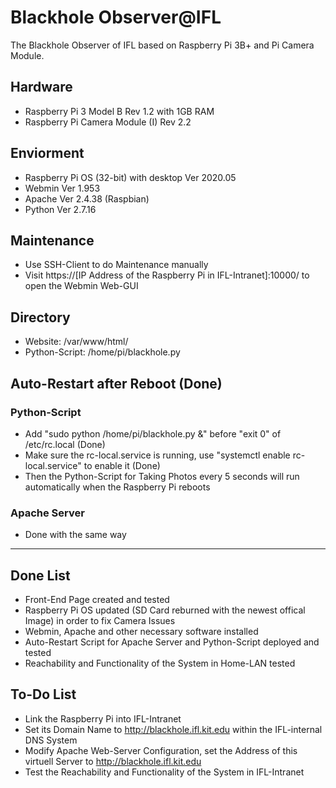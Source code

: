 # Blackhole Observer@IFL
The Blackhole Observer of IFL based on Raspberry Pi 3B+ and Pi Camera Module.

## Hardware
* Raspberry Pi 3 Model B Rev 1.2 with 1GB RAM
* Raspberry Pi Camera Module (I) Rev 2.2

## Enviorment
* Raspberry Pi OS (32-bit) with desktop Ver 2020.05
* Webmin Ver 1.953
* Apache Ver 2.4.38 (Raspbian)
* Python Ver 2.7.16

## Maintenance
* Use SSH-Client to do Maintenance manually
* Visit https://[IP Address of the Raspberry Pi in IFL-Intranet]:10000/ to open the Webmin Web-GUI

## Directory
* Website: /var/www/html/
* Python-Script: /home/pi/blackhole.py

## Auto-Restart after Reboot (Done)

### Python-Script
* Add "sudo python /home/pi/blackhole.py &" before "exit 0" of /etc/rc.local (Done)
* Make sure the rc-local.service is running, use "systemctl enable rc-local.service" to enable it (Done)
* Then the Python-Script for Taking Photos every 5 seconds will run automatically when the Raspberry Pi reboots

### Apache Server
* Done with the same way

***

## Done List
* Front-End Page created and tested
* Raspberry Pi OS updated (SD Card reburned with the newest offical Image) in order to fix Camera Issues
* Webmin, Apache and other necessary software installed
* Auto-Restart Script for Apache Server and Python-Script deployed and tested
* Reachability and Functionality of the System in Home-LAN tested

## To-Do List
* Link the Raspberry Pi into IFL-Intranet
* Set its Domain Name to http://blackhole.ifl.kit.edu within the IFL-internal DNS System
* Modify Apache Web-Server Configuration, set the Address of this virtuell Server to http://blackhole.ifl.kit.edu
* Test the Reachability and Functionality of the System in IFL-Intranet
